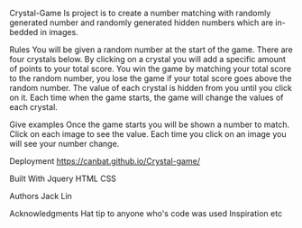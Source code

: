 Crystal-Game
Is project is to create a number matching with randomly generated number and randomly generated hidden numbers which are in-bedded in images.

Rules
You will be given a random number at the start of the game.
There are four crystals below. By clicking on a crystal you will add a specific amount of points to your total score.
You win the game by matching your total score to the random number, you lose the game if your total score goes above the random number.
The value of each crystal is hidden from you until you click on it.
Each time when the game starts, the game will change the values of each crystal.

Give examples
Once the game starts you will be shown a number to match. Click on each image to see the value.
Each time you click on an image you will see your number change.

Deployment
https://canbat.github.io/Crystal-game/

Built With
Jquery 
HTML 
CSS 

Authors
Jack Lin

Acknowledgments
Hat tip to anyone who's code was used
Inspiration
etc
